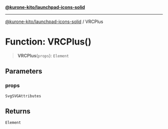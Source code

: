 [**@kurone-kito/launchpad-icons-solid**](../README.md)

***

[@kurone-kito/launchpad-icons-solid](../globals.md) / VRCPlus

# Function: VRCPlus()

> **VRCPlus**(`props`): `Element`

## Parameters

### props

`SvgSVGAttributes`

## Returns

`Element`
